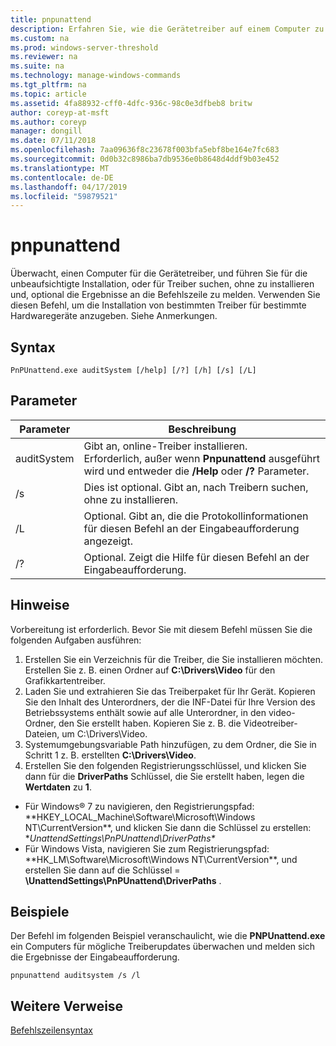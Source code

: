 ```yaml
---
title: pnpunattend
description: Erfahren Sie, wie die Gerätetreiber auf einem Computer zu überwachen, als auch automatische Treiber Installationen.
ms.custom: na
ms.prod: windows-server-threshold
ms.reviewer: na
ms.suite: na
ms.technology: manage-windows-commands
ms.tgt_pltfrm: na
ms.topic: article
ms.assetid: 4fa88932-cff0-4dfc-936c-98c0e3dfbeb8 britw
author: coreyp-at-msft
ms.author: coreyp
manager: dongill
ms.date: 07/11/2018
ms.openlocfilehash: 7aa09636f8c23678f003bfa5ebf8be164e7fc683
ms.sourcegitcommit: 0d0b32c8986ba7db9536e0b8648d4ddf9b03e452
ms.translationtype: MT
ms.contentlocale: de-DE
ms.lasthandoff: 04/17/2019
ms.locfileid: "59879521"
---
```

# <a name="pnpunattend"></a>pnpunattend

Überwacht, einen Computer für die Gerätetreiber, und führen Sie für die unbeaufsichtigte Installation, oder für Treiber suchen, ohne zu installieren und, optional die Ergebnisse an die Befehlszeile zu melden. Verwenden Sie diesen Befehl, um die Installation von bestimmten Treiber für bestimmte Hardwaregeräte anzugeben. Siehe Anmerkungen.

## <a name="syntax"></a>Syntax

```
PnPUnattend.exe auditSystem [/help] [/?] [/h] [/s] [/L]
```

## <a name="parameters"></a>Parameter

|Parameter|Beschreibung|
|---------|-----------|
|auditSystem|Gibt an, online-Treiber installieren.</br>Erforderlich, außer wenn **Pnpunattend** ausgeführt wird und entweder die **/Help** oder **/?** Parameter.|
|/s|Dies ist optional. Gibt an, nach Treibern suchen, ohne zu installieren.|
|/L|Optional. Gibt an, die die Protokollinformationen für diesen Befehl an der Eingabeaufforderung angezeigt.|
|/?|Optional. Zeigt die Hilfe für diesen Befehl an der Eingabeaufforderung.|

## <a name="remarks"></a>Hinweise

Vorbereitung ist erforderlich. Bevor Sie mit diesem Befehl müssen Sie die folgenden Aufgaben ausführen:

1.  Erstellen Sie ein Verzeichnis für die Treiber, die Sie installieren möchten. Erstellen Sie z. B. einen Ordner auf **C:\Drivers\Video** für den Grafikkartentreiber.
2.  Laden Sie und extrahieren Sie das Treiberpaket für Ihr Gerät. Kopieren Sie den Inhalt des Unterordners, der die INF-Datei für Ihre Version des Betriebssystems enthält sowie auf alle Unterordner, in den video-Ordner, den Sie erstellt haben. Kopieren Sie z. B. die Videotreiber-Dateien, um C:\Drivers\Video.
3.  Systemumgebungsvariable Path hinzufügen, zu dem Ordner, die Sie in Schritt 1 z. B. erstellten **C:\Drivers\Video**.
4.  Erstellen Sie den folgenden Registrierungsschlüssel, und klicken Sie dann für die **DriverPaths** Schlüssel, die Sie erstellt haben, legen die **Wertdaten** zu **1**.
-   Für Windows® 7 zu navigieren, den Registrierungspfad: **HKEY_LOCAL_Machine\Software\Microsoft\Windows NT\CurrentVersion\**, und klicken Sie dann die Schlüssel zu erstellen: **UnattendSettings\PnPUnattend\DriverPaths\**
-   Für Windows Vista, navigieren Sie zum Registrierungspfad: **HK_LM\Software\Microsoft\Windows NT\CurrentVersion\**, und erstellen Sie dann auf die Schlüssel = **\UnattendSettings\PnPUnattend\DriverPaths** .

## <a name="examples"></a>Beispiele

Der Befehl im folgenden Beispiel veranschaulicht, wie die **PNPUnattend.exe** ein Computers für mögliche Treiberupdates überwachen und melden sich die Ergebnisse der Eingabeaufforderung.

```
pnpunattend auditsystem /s /l 
```

## <a name="additional-references"></a>Weitere Verweise

[Befehlszeilensyntax](command-line-syntax-key.md)